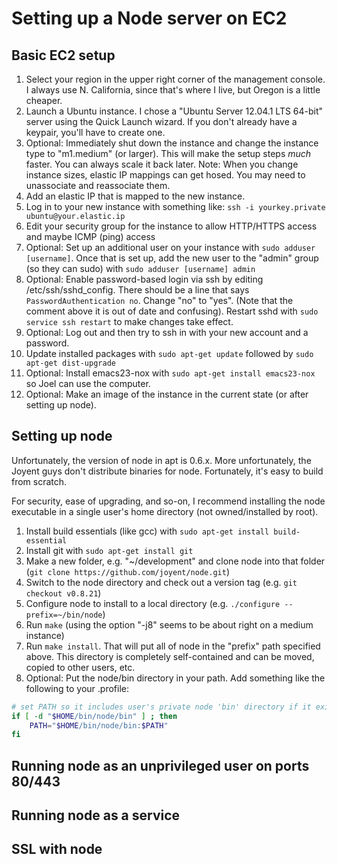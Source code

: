 Setting up a Node server on EC2
===============================

## Basic EC2 setup

1. Select your region in the upper right corner of the management console. I always use N. California, since that's where I live, but Oregon is a little cheaper.
2. Launch a Ubuntu instance. I chose a "Ubuntu Server 12.04.1 LTS 64-bit" server using the Quick Launch wizard. If you don't already have a keypair, you'll have to create one.
3. Optional: Immediately shut down the instance and change the instance type to "m1.medium" (or larger). This will make the setup steps _much_ faster. You can always scale it back later. Note: When you change instance sizes, elastic IP mappings can get hosed. You may need to unassociate and reassociate them.
4. Add an elastic IP that is mapped to the new instance.
5. Log in to your new instance with something like: ```ssh -i yourkey.private ubuntu@your.elastic.ip```
6. Edit your security group for the instance to allow HTTP/HTTPS access and maybe ICMP (ping) access
7. Optional: Set up an additional user on your instance with ```sudo adduser [username]```. Once that is set up, add the new user to the "admin" group (so they can sudo) with ```sudo adduser [username] admin```
8. Optional: Enable password-based login via ssh by editing /etc/ssh/sshd_config. There should be a line that says ```PasswordAuthentication no```. Change "no" to "yes". (Note that the comment above it is out of date and confusing). Restart sshd with ```sudo service ssh restart``` to make changes take effect.
9. Optional: Log out and then try to ssh in with your new account and a password.
10. Update installed packages with ```sudo apt-get update``` followed by ```sudo apt-get dist-upgrade```
11. Optional: Install emacs23-nox with ```sudo apt-get install emacs23-nox``` so Joel can use the computer. 
12. Optional: Make an image of the instance in the current state (or after setting up node).

## Setting up node

Unfortunately, the version of node in apt is 0.6.x. More unfortunately, the Joyent guys don't distribute binaries for node. Fortunately, it's easy to build from scratch.

For security, ease of upgrading, and so-on, I recommend installing the node executable in a single user's home directory (not owned/installed by root). 

1. Install build essentials (like gcc) with ```sudo apt-get install build-essential```
2. Install git with ```sudo apt-get install git```
3. Make a new folder, e.g. "~/development" and clone node into that folder (```git clone https://github.com/joyent/node.git```)
4. Switch to the node directory and check out a version tag (e.g. ```git checkout v0.8.21```)
5. Configure node to install to a local directory (e.g. ```./configure --prefix=~/bin/node```)
6. Run ```make``` (using the option "-j8" seems to be about right on a medium instance)
7. Run ```make install```. That will put all of node in the "prefix" path specified above. This directory is completely self-contained and can be moved, copied to other users, etc.
8. Optional: Put the node/bin directory in your path. Add something like the following to your .profile:
```bash
# set PATH so it includes user's private node 'bin' directory if it exists
if [ -d "$HOME/bin/node/bin" ] ; then
    PATH="$HOME/bin/node/bin:$PATH"
fi
```


## Running node as an unprivileged user on ports 80/443

## Running node as a service

## SSL with node